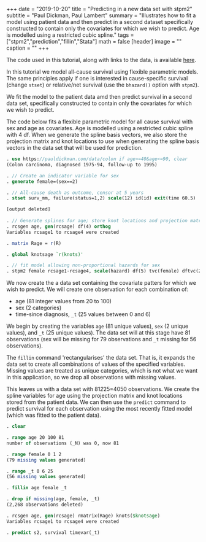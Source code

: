 +++
date = "2019-10-20"
title = "Predicting in a new data set with stpm2"
subtitle = "Paul Dickman, Paul Lambert"
summary = "Illustrates how to fit a model using patient data and then predict in a second dataset specifically constructed to contain only the covariates for which we wish to predict. Age is modelled using a restricted cubic spline."
tags = ["stpm2","prediction","fillin","Stata"]
math = false
[header]
image = ""
caption = ""
+++

The code used in this tutorial, along with links to the data, is available [here](http://pauldickman.com/software/stata/prediction_new_data.do).

In this tutorial we model all-cause survival using flexible parametric models. The same principles apply if one is interested in cause-specific survival (change `stset`) or relative/net survival (use the `bhazard()` option with `stpm2`).

We fit the model to the patient data amd then predict survival in a second data set, specifically constructed to contain only the covariates for which we wish to predict.

The code below fits a flexible parametric model for all cause survival with sex and age as covariates. Age is modelled using a restricted cubic spline with 4 df. When we generate the spline basis vectors, we also store the projection matrix and knot locations to use when generating the spline basis vectors in the data set that will be used for prediction.

```stata
. use https://pauldickman.com/data/colon if age>=40&age<=90, clear
(Colon carcinoma, diagnosed 1975-94, follow-up to 1995)

. // Create an indicator variable for sex
. generate female=(sex==2)

. // All-cause death as outcome, censor at 5 years
. stset surv_mm, failure(status=1,2) scale(12) id(id) exit(time 60.5)

[output deleted]
 
. // Generate splines for age; store knot locations and projection matrix         
. rcsgen age, gen(rcsage) df(4) orthog
Variables rcsage1 to rcsage4 were created

. matrix Rage = r(R)

. global knotsage `r(knots)'

. // fit model allowing non-proportional hazards for sex
. stpm2 female rcsage1-rcsage4, scale(hazard) df(5) tvc(female) dftvc(2)
```

We now create the a data set containing the covariate patters for which we wish to predict. We will create one observation for each combination of:

* age (81 integer values from 20 to 100)
* sex (2 categories)
* time-since diagnosis, `_t` (25 values between 0 and 6)  
 
We begin by creating the variables `age` (81 unique values), `sex` (2 unique values), and `_t` (25 unique values). The data set will at this stage have 81 observations (sex will be missing for 79 observations and `_t` missing for 56 observations).

The `fillin` command 'rectangularises' the data set. That is, it expands the data set to create all combinations of values of the specified variables. Missing values are treated as unique categories, which is not what we want in this application, so we drop all observations with missing values.

This leaves us with a data set with 81*2*25=4050 observations. We create the spline variables for age using the projection matrix and knot locations stored from the patient data. We can then use the `predict` command to predict survival for each observation using the most recently fitted model (which was fitted to the patient data).  
 
```stata
. clear

. range age 20 100 81
number of observations (_N) was 0, now 81

. range female 0 1 2
(79 missing values generated)

. range _t 0 6 25
(56 missing values generated)

. fillin age female _t

. drop if missing(age, female, _t)
(2,268 observations deleted)

. rcsgen age, gen(rcsage) rmatrix(Rage) knots($knotsage)
Variables rcsage1 to rcsage4 were created

. predict s2, survival timevar(_t)
```